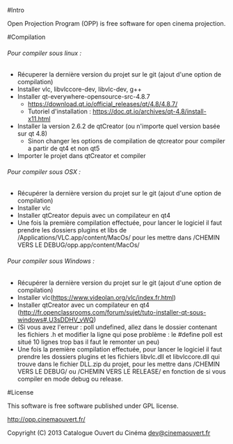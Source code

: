 #Intro

Open Projection Program (OPP) is free software for open cinema projection.

#Compilation
   ###### Pour compiler sous linux : 
   - Récuperer la dernière version du projet sur le git (ajout d'une option de compilation)
   - Installer vlc, libvlccore-dev, libvlc-dev, g++
   - Installer qt-everywhere-opensource-src-4.8.7
	  - https://download.qt.io/official_releases/qt/4.8/4.8.7/
	  - Tutoriel d'installation : https://doc.qt.io/archives/qt-4.8/install-x11.html
   - Installer la version 2.6.2 de qtCreator (ou n'importe quel version basée sur qt 4.8)
      - Sinon changer les options de compilation de qtcreator pour compiler a partir de qt4 et non qt5              
   - Importer le projet dans qtCreator et compiler
   
   
   ###### Pour compiler sous OSX : 
   - Récupérer la dernière version du projet sur le git (ajout d'une option de compilation)
   - Installer vlc
   - Installer qtCreator depuis avec un compilateur en qt4
   - Une fois la première compilation effectuée, pour lancer le logiciel il faut prendre les dossiers plugins et libs de /Applications/VLC.app/content/MacOs/ pour les mettre dans /CHEMIN VERS LE DEBUG/opp.app/content/MacOs/

   
   ###### Pour compiler sous Windows : 
   - Récupérer la dernière version du projet sur le git (ajout d'une option de compilation)
   - Installer vlc(https://www.videolan.org/vlc/index.fr.html)
   - Installer qtCreator avec un compilateur en qt4  
            (http://fr.openclassrooms.com/forum/sujet/tuto-installer-qt-sous-windows#.U3sDDHV_vWQ)
   - (Si vous avez l'erreur : poll undefined, allez dans le dossier contenant les fichiers .h et modifier la ligne qui pose problème : le #define poll est situé 10 lignes trop bas il faut le remonter un peu)
   - Une fois la première compilation effectuée, pour lancer le logiciel il faut prendre les dossiers plugins et les fichiers libvlc.dll et libvlccore.dll  qui trouve dans le fichier DLL.zip du projet, pour les mettre dans /CHEMIN VERS LE DEBUG/ ou /CHEMIN VERS LE RELEASE/ en fonction de si vous compiler en mode debug ou release.
      
#License

This software is free software published under GPL license.

http://opp.cinemaouvert.fr/

Copyright (C) 2013 Catalogue Ouvert du Cinéma <dev@cinemaouvert.fr>
